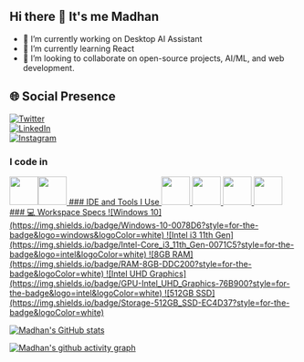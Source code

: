 ## Hi there 👋 It's me Madhan

- 🔭 I’m currently working on Desktop AI Assistant  
- 🌱 I’m currently learning React  
- 👯 I’m looking to collaborate on open-source projects, AI/ML, and web development.  

## 🌐 Social Presence  
[![Twitter](https://img.shields.io/badge/Twitter-1DA1F2?style=for-the-badge&logo=twitter&logoColor=white)](https://twitter.com/madhan_v1/)  
[![LinkedIn](https://img.shields.io/badge/LinkedIn-0077B5?style=for-the-badge&logo=linkedin&logoColor=white)](https://www.linkedin.com/in/madhanzz/)  
[![Instagram](https://img.shields.io/badge/Instagram-d62976?style=for-the-badge&logo=instagram&logoColor=white)](https://www.instagram.com/madhan_v1/)  

### I code in
<p align="left"> <a href="https://www.cprogramming.com/" target="_blank">
<img height="50" width="50" src="https://img.icons8.com/color/48/000000/python.png" /><img height="50" width="50" src="https://img.icons8.com/color/48/000000/c-programming.png" />
### IDE and Tools I Use
<img height="50" width="50" src="https://img.icons8.com/color/48/000000/visual-studio-code-2019.png"/> <img height="50" width="50" src="https://img.icons8.com/color/48/000000/pycharm.png"/>  <img height="50" width="50" src="https://img.icons8.com/dusk/64/000000/anaconda.png"/> <img height="50" src="https://img.icons8.com/officel/480/null/java-eclipse.png"/> 
### 💻 Workspace Specs  
![Windows 10](https://img.shields.io/badge/Windows-10-0078D6?style=for-the-badge&logo=windows&logoColor=white)  
![Intel i3 11th Gen](https://img.shields.io/badge/Intel-Core_i3_11th_Gen-0071C5?style=for-the-badge&logo=intel&logoColor=white)  
![8GB RAM](https://img.shields.io/badge/RAM-8GB-DDC200?style=for-the-badge&logoColor=white)  
![Intel UHD Graphics](https://img.shields.io/badge/GPU-Intel_UHD_Graphics-76B900?style=for-the-badge&logo=intel&logoColor=white)  
![512GB SSD](https://img.shields.io/badge/Storage-512GB_SSD-EC4D37?style=for-the-badge&logoColor=white)  

![Madhan's GitHub stats](https://github-readme-stats-sigma-five.vercel.app/api?username=Madhanzz&theme=dark&show_icons=true&hide=issues,contribs)


[![Madhan's github activity graph](https://github-readme-activity-graph.vercel.app/graph?username=Madhanzz&theme=github&area=true&hide_border=true)](https://github.com/ashutosh00710/github-readme-activity-graph)
